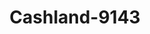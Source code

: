 ---
f_zip-code: 47404
f_state-code: IN
title: Cashland-9143
f_phone: 812-323-7619
f_city-only: Bloomington
f_address: 1710 W 3rd Street Bloomington
f_location-unique-id: '9143'
slug: cashland-9143
updated-on: '2024-05-30T13:46:58.046Z'
created-on: '2024-05-30T13:36:59.803Z'
published-on: '2024-05-30T13:54:32.469Z'
f_city-state: cms/city/bloomington-in.md
f_company: cms/company/cashland.md
f_state: cms/state/indiana.md
layout: '[payday-loan].html'
tags: payday-loan
---
